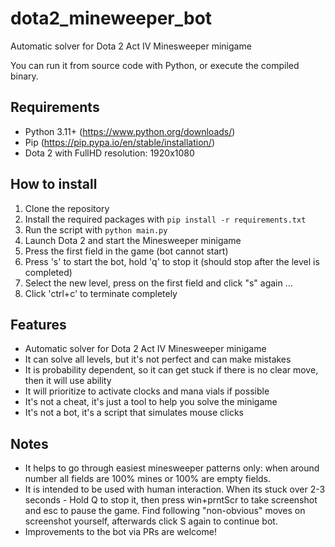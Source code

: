 # dota2_mineweeper_bot
Automatic solver for Dota 2 Act IV Minesweeper minigame

You can run it from source code with Python, or execute the compiled binary.

## Requirements
- Python 3.11+ (https://www.python.org/downloads/)
- Pip (https://pip.pypa.io/en/stable/installation/)
- Dota 2 with FullHD resolution: 1920x1080

## How to install
1. Clone the repository
2. Install the required packages with `pip install -r requirements.txt`
3. Run the script with `python main.py`
4. Launch Dota 2 and start the Minesweeper minigame
5. Press the first field in the game (bot cannot start)
6. Press 's' to start the bot, hold 'q' to stop it (should stop after the level is completed)
7. Select the new level, press on the first field and click "s" again ...
8. Click 'ctrl+c' to terminate completely

## Features
- Automatic solver for Dota 2 Act IV Minesweeper minigame
- It can solve all levels, but it's not perfect and can make mistakes
- It is probability dependent, so it can get stuck if there is no clear move, then it will use ability
- It will prioritize to activate clocks and mana vials if possible
- It's not a cheat, it's just a tool to help you solve the minigame
- It's not a bot, it's a script that simulates mouse clicks

## Notes
- It helps to go through easiest minesweeper patterns only: when around number all fields are 100% mines or 100% are empty fields.
- It is intended to be used with human interaction. When its stuck over 2-3 seconds - Hold Q to stop it, then press win+prntScr to take screenshot and esc to pause the game. Find following "non-obvious" moves on screenshot yourself, afterwards click S again to continue bot. 
- Improvements to the bot via PRs are welcome!
